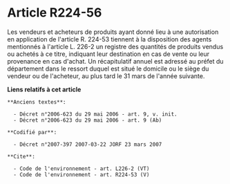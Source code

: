 # Article R224-56

Les vendeurs et acheteurs de produits ayant donné lieu à une autorisation en application de l'article R. 224-53 tiennent à la
disposition des agents mentionnés à l'article L. 226-2 un registre des quantités de produits vendus ou achetés à ce titre,
indiquant leur destination en cas de vente ou leur provenance en cas d'achat. Un récapitulatif annuel est adressé au préfet
du département dans le ressort duquel est situé le domicile ou le siège du vendeur ou de l'acheteur, au plus tard le 31 mars
de l'année suivante.

**Liens relatifs à cet article**

	**Anciens textes**:

	  - Décret n°2006-623 du 29 mai 2006 - art. 9, v. init.
	  - Décret n°2006-623 du 29 mai 2006 - art. 9 (Ab)

	**Codifié par**:

	  - Décret n°2007-397 2007-03-22 JORF 23 mars 2007

	**Cite**:

	  - Code de l'environnement - art. L226-2 (VT)
	  - Code de l'environnement - art. R224-53 (V)
